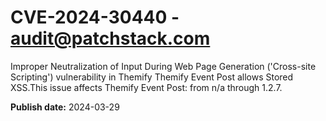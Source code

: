 # CVE-2024-30440 - audit@patchstack.com

Improper Neutralization of Input During Web Page Generation ('Cross-site Scripting') vulnerability in Themify Themify Event Post allows Stored XSS.This issue affects Themify Event Post: from n/a through 1.2.7.



**Publish date:** 2024-03-29
